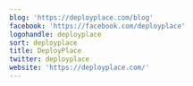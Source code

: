 ```yaml
---
blog: 'https://deployplace.com/blog'
facebook: 'https://facebook.com/deployplace'
logohandle: deployplace
sort: deployplace
title: DeployPlace
twitter: deployplace
website: 'https://deployplace.com/'
---
```

